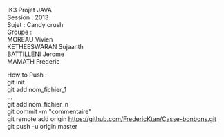 IK3 Projet JAVA  
Session : 2013  
Sujet : Candy crush  
Groupe :  
	MOREAU Vivien  
	KETHEESWARAN Sujaanth  
	BATTILLENI Jerome  
	MAMATH Frederic  
  
How to Push :  
	git init  
	git add nom_fichier_1  
	...  
	git add nom_fichier_n  
	git commit -m "commentaire"  
	git remote add origin https://github.com/FredericKtan/Casse-bonbons.git  
	git push -u origin master  